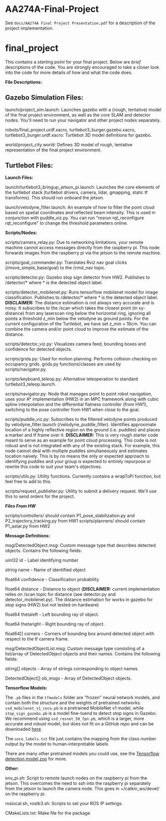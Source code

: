 # AA274A-Final-Project
See `docs/AA274A Final Project Presentation.pdf` for a description of the project implementation.

# final_project

This contains a _starting point_ for your final project. Below are _brief_ descriptions of the code. You are strongly encouraged to take a closer look into the code for more details of how and what the code does.

**File Descriptions:**

**Gazebo Simulation Files:**
----------------------

launch/project_sim.launch: Launches gazebo with a (rough, tentative) model of the final project environment, as well as the core SLAM and detector nodes. You'll need to run your navigator and other project nodes separately.

robots/final_project.urdf.xacro, turtlebot3_burger.gazebo.xacro, turtlebot3_burger.urdf.xacro: Turtlebot 3D model definitions for gazebo.

world/project_city.world: Defines 3D model of rough, tentative representation of the final project environment.


**Turtlebot Files:**
----------------------
**Launch Files:**

launch/turtlebot3_bringup_jetson_pi.launch: Launches the core elements of the turtlebot stack (turtlebot drivers, camera, lidar, gmapping, static tf transforms). This should run onboard the jetson.

launch/velodyne_filter.launch: An example of how to filter the point cloud based on spatial coordinates and reflected beam intensity. This is used in conjunction with puddle_viz.py. You can run "rosrun rqt_reconfigure rqt_reconfigure" to change the threshold parameters online.


**Scripts/Nodes:**

scripts/camera_relay.py: Due to networking limitations, your remote machine cannot access messages directly from the raspberry pi. This node forwards images from the raspberry pi via the jetson to the remote machine.

scripts/goal_commander.py: Translates Rviz nav goal clicks (/move_simple_base/goal) to the /cmd_nav topic.

scripts/detector.py: Gazebo stop sign detector from HW2. Publishes to /detector/* where * is the detected object label.

scripts/detector_mobilenet.py: Runs tensorflow mobilenet model for image classification. Publishes to /detector/* where * is the detected object label. **DISCLAIMER:** The distance estimation is not always very accurate and is noisy. It subscribes to the /scan which takes the closest point (in xy-distance) from any laserscan ring below the horizontal ring, ignoring all points a threshold z_min below the velodyne as ground points. For the current configuration of the Turtlebot, we have set z_min = 16cm. You can combine the camera and/or point cloud to improve the estimate of the distance.

scripts/detector_viz.py: Visualizes camera feed, bounding boxes and confidence for detected objects.

scripts/grids.py: Used for motion planning. Performs collision checking on occupancy grids. grids.py functions/classes are used by scripts/navigator.py.

scripts/keyboard_teleop.py: Alternative teleoperation to standard turtlebot3_teleop.launch.

scripts/navigator.py: Node that manages point to point robot navigation, uses your A\* implementation (HW2) in an MPC framework along with cubic spline interpolation and the differential flatness controller (from HW1), switching to the pose controller from HW1 when close to the goal.

scripts/puddle_viz.py: Subscribes to the filtered velodyne points produced by velodyne_filter.launch (/velodyne_puddle_filter). Identifies approximate location of a highly reflective region on the ground (i.e. puddles) and places a marker and tf frame over it. **DISCLAIMER:**  This is very rough starter code meant to serve as an example for point cloud processing. This code is not robust and is not integrated with any of the existing stack. For example, this node cannot deal with multiple puddles simultaneously and estimates location naively. This is by no means the only or expected approach to identifying puddles and your group is expected to entirely repurpose or rewrite this code to suit your team's objectives.

scripts/utils.py: Utility functions. Currently contains a wrapToPi function, but feel free to add to this.

scripts/request_publisher.py: Utility to submit a delivery request. We'll use this to send orders for the project.

***Files From HW***

scripts/controllers/ should contain P1_pose_stabilization.py and P2_trajectory_tracking.py from HW1
scripts/planners/ should contain P1_astar.py from HW2


**Message Definitions:**

msg/DetectedObject.msg: Custom message type that describes detected objects. Contains the following fields:

uint32 id - Label identifying number

string name - Name of identified object

float64 confidence - Classification probability

float64 distance - Distance to object (**DISCLAIMER:** current implementation relies on /scan topic for distance (see detector.py and detector_mobilenet.py). The distance estimation for works in gazebo for stop signs (HW2) but not tested on hardware)

float64 thetaleft - Left bounding ray of object.

float64 thetaright - Right bounding ray of object.

float64[] corners - Corners of bounding box around detected object with respect to the tf camera frame.

msg/DetectedObjectList.msg: Custom message type consisting of a list/array of DetectedObject objects and their names. Contains the following fields:

string[] objects - Array of strings corresponding to object names.

DetectedObject[] ob_msgs - Array of DetectedObject objects.


**Tensorflow Models:**

The `.pb` files in the `tfmodels` folder are "frozen" neural network models, and contain both the structure and the weights of pretrained networks. `ssd_mobilenet_v1_coco.pb` is a pretrained MobileNet v1 model, while `stop_sign_gazebo.pb` is a model fine-tuend to detect stop signs in Gazebo. We recommend using `ssd_resnet_50_fpn.pb`, which is a larger, more accurate and robust model, but does not fit on a GitHub repo and can be downloaded [here](https://stanford.app.box.com/s/vszjfhwkjb203qbwhzoirn3uzt5r16lv).

The `coco_labels.txt` file just contains the mapping from the class number output by the model to human-interpretable labels.

There are many other pretrained models you could use, see the [Tensorflow detection model zoo](https://github.com/tensorflow/models/blob/master/research/object_detection/g3doc/detection_model_zoo.md) for more.


**Other:**

env_pi.sh: Script to remote launch nodes on the raspberry pi from the jetson. This overcomes the need to ssh into the raspberry pi separately from the jetson to launch the camera node. This goes in ~/catkin_ws/devel/ on the raspberry pi.

roslocal.sh, rostb3.sh: Scripts to set your ROS IP settings.

CMakeLists.txt: Make file for the package

